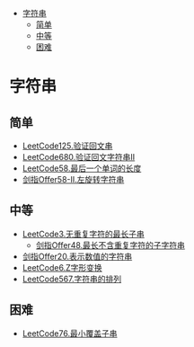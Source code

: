 <!-- TOC -->

- [字符串](#字符串)
  - [简单](#简单)
  - [中等](#中等)
  - [困难](#困难)

<!-- /TOC -->
# 字符串
## 简单
- [LeetCode125.验证回文串](docs/LeetCode125.验证回文串.md)
- [LeetCode680.验证回文字符串Ⅱ](docs/LeetCode680.验证回文字符串Ⅱ.md)
- [LeetCode58.最后一个单词的长度](docs/LeetCode58.最后一个单词的长度.md)
- [剑指Offer58-II.左旋转字符串](docs/剑指Offer58-II.左旋转字符串.md)
## 中等
- [LeetCode3.无重复字符的最长子串](docs/LeetCode3.无重复字符的最长子串.md) 
  - [剑指Offer48.最长不含重复字符的子字符串](docs/剑指Offer48.最长不含重复字符的子字符串.md) 
- [剑指Offer20.表示数值的字符串](docs/剑指Offer20.表示数值的字符串.md)
- [LeetCode6.Z字形变换](docs/LeetCode6.Z字形变换.md)
- [LeetCode567.字符串的排列](docs/LeetCode567.字符串的排列.md)
## 困难
- [LeetCode76.最小覆盖子串](docs/LeetCode76.最小覆盖子串.md)